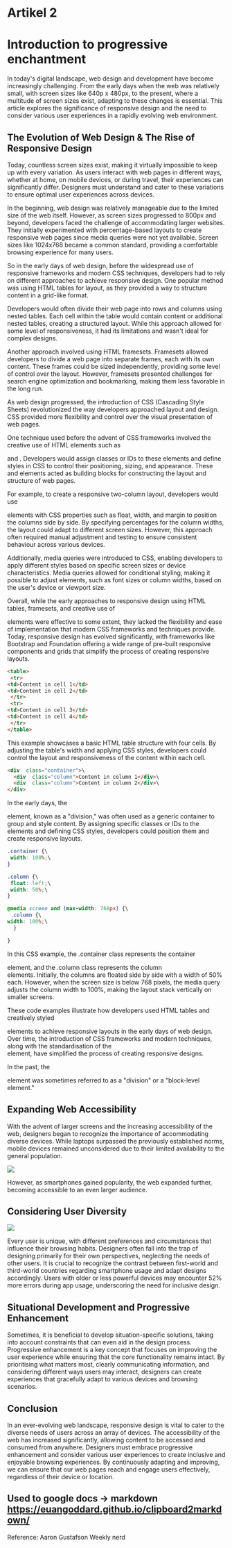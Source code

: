 # Artikel 2

Introduction to progressive enchantment  
============================================================

In today's digital landscape, web design and development have become increasingly challenging. From the early days when the web was relatively small, with screen sizes like 640p x 480px, to the present, where a multitude of screen sizes exist, adapting to these changes is essential. This article explores the significance of responsive design and the need to consider various user experiences in a rapidly evolving web environment.

The Evolution of Web Design & The Rise of Responsive Design
-----------------------------------------------------------

Today, countless screen sizes exist, making it virtually impossible to keep up with every variation. As users interact with web pages in different ways, whether at home, on mobile devices, or during travel, their experiences can significantly differ. Designers must understand and cater to these variations to ensure optimal user experiences across devices.

In the beginning, web design was relatively manageable due to the limited size of the web itself. However, as screen sizes progressed to 800px and beyond, developers faced the challenge of accommodating larger websites. They initially experimented with percentage-based layouts to create responsive web pages since media queries were not yet available. Screen sizes like 1024x768 became a common standard, providing a comfortable browsing experience for many users.

So in the early days of web design, before the widespread use of responsive frameworks and modern CSS techniques, developers had to rely on different approaches to achieve responsive design. One popular method was using HTML tables for layout, as they provided a way to structure content in a grid-like format.

Developers would often divide their web page into rows and columns using nested tables. Each cell within the table would contain content or additional nested tables, creating a structured layout. While this approach allowed for some level of responsiveness, it had its limitations and wasn't ideal for complex designs.

Another approach involved using HTML framesets. Framesets allowed developers to divide a web page into separate frames, each with its own content. These frames could be sized independently, providing some level of control over the layout. However, framesets presented challenges for search engine optimization and bookmarking, making them less favorable in the long run.

As web design progressed, the introduction of CSS (Cascading Style Sheets) revolutionized the way developers approached layout and design. CSS provided more flexibility and control over the visual presentation of web pages.

One technique used before the advent of CSS frameworks involved the creative use of HTML elements such as <div> and <span>. Developers would assign classes or IDs to these elements and define styles in CSS to control their positioning, sizing, and appearance. These <div> and <span> elements acted as building blocks for constructing the layout and structure of web pages.

For example, to create a responsive two-column layout, developers would use <div> elements with CSS properties such as float, width, and margin to position the columns side by side. By specifying percentages for the column widths, the layout could adapt to different screen sizes. However, this approach often required manual adjustment and testing to ensure consistent behaviour across various devices.

Additionally, media queries were introduced to CSS, enabling developers to apply different styles based on specific screen sizes or device characteristics. Media queries allowed for conditional styling, making it possible to adjust elements, such as font sizes or column widths, based on the user's device or viewport size.

Overall, while the early approaches to responsive design using HTML tables, framesets, and creative use of <div> elements were effective to some extent, they lacked the flexibility and ease of implementation that modern CSS frameworks and techniques provide. Today, responsive design has evolved significantly, with frameworks like Bootstrap and Foundation offering a wide range of pre-built responsive components and grids that simplify the process of creating responsive layouts.


```html
<table>
 <tr>
<td>Content in cell 1</td>
<td>Content in cell 2</td>
 </tr>
 <tr>
<td>Content in cell 3</td>
<td>Content in cell 4</td>
 </tr>
</table>
```

This example showcases a basic HTML table structure with four cells. By adjusting the table's width and applying CSS styles, developers could control the layout and responsiveness of the content within each cell.
```html
<div  class="container">\
  <div  class="column">Content in column 1</div>\
  <div  class="column">Content in column 2</div>\
</div>
```

In the early days, the <div> element, known as a "division," was often used as a generic container to group and style content. By assigning specific classes or IDs to the <div> elements and defining CSS styles, developers could position them and create responsive layouts.

```css
.container {\
 width: 100%;\
}

.column {\
 float: left;\
 width: 50%;\
}

@media screen and (max-width: 768px) {\
 .column {\
width: 100%;\
  }

}
```

In this CSS example, the .container class represents the container <div> element, and the .column class represents the column <div> elements. Initially, the columns are floated side by side with a width of 50% each. However, when the screen size is below 768 pixels, the media query adjusts the column width to 100%, making the layout stack vertically on smaller screens.

These code examples illustrate how developers used HTML tables and creatively styled <div> elements to achieve responsive layouts in the early days of web design. Over time, the introduction of CSS frameworks and modern techniques, along with the standardisation of the <div> element, have simplified the process of creating responsive designs.

In the past, the <div> element was sometimes referred to as a "division" or a "block-level element."

Expanding Web Accessibility
---------------------------

With the advent of larger screens and the increasing accessibility of the web, designers began to recognize the importance of accommodating diverse devices. While laptops surpassed the previously established norms, mobile devices remained unconsidered due to their limited availability to the general population. 

![](https://lh6.googleusercontent.com/2mlqw92EkMqP9NjkcYoZymEfT8VM5I5hjTSYHQU5pZsgeFEMkiBTTIA9bdrmJrbHgsg4Ha57WU7Oyy3jTzkgASyFnl9-B6K06PViNBolXvooS_vpHh6-IDysn1qoMUXw9X9hZQfbRlC7715R-EI2BpU)

However, as smartphones gained popularity, the web expanded further, becoming accessible to an even larger audience.

Considering User Diversity
--------------------------

![](https://lh6.googleusercontent.com/bJ2tMRpUP1qiXofetheuXJWsIEdmmgqLzLsjHp9H5t7LPGrQpkDoiPRh7kwSGaE-1TMFqfLsAqISkYOmITEh5IaRHITuQgwE1gMEUM5K2yrqQe4ZXxFEi5rWERG3dt2RQ7ksX-Y72ZLuWntqVaZpu2E)

Every user is unique, with different preferences and circumstances that influence their browsing habits. Designers often fall into the trap of designing primarily for their own perspectives, neglecting the needs of other users. It is crucial to recognize the contrast between first-world and third-world countries regarding smartphone usage and adapt designs accordingly. Users with older or less powerful devices may encounter 52% more errors during app usage, underscoring the need for inclusive design.

Situational Development and Progressive Enhancement
---------------------------------------------------

Sometimes, it is beneficial to develop situation-specific solutions, taking into account constraints that can even aid in the design process. Progressive enhancement is a key concept that focuses on improving the user experience while ensuring that the core functionality remains intact. By prioritising what matters most, clearly communicating information, and considering different ways users may interact, designers can create experiences that gracefully adapt to various devices and browsing scenarios.

Conclusion
----------

In an ever-evolving web landscape, responsive design is vital to cater to the diverse needs of users across an array of devices. The accessibility of the web has increased significantly, allowing content to be accessed and consumed from anywhere. Designers must embrace progressive enhancement and consider various user experiences to create inclusive and enjoyable browsing experiences. By continuously adapting and improving, we can ensure that our web pages reach and engage users effectively, regardless of their device or location.


Used to google docs -> markdown https://euangoddard.github.io/clipboard2markdown/
----------
Reference: Aaron Gustafson Weekly nerd
